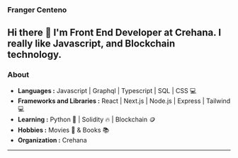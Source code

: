 ### Franger Centeno 

Hi there 👋 I'm Front End Developer at Crehana. I really like Javascript, and Blockchain technology.
---------------------------------------------------------------------------------------------------------------------------------------------------------------------------------
### About
	
-  **Languages :** Javascript | Graphql | Typescript | SQL | CSS 💻
-  **Frameworks and Libraries :** React | Next.js | Node.js | Express | Tailwind  💻
-  **Learning :** Python 🐍 | Solidity 🔥 | Blockchain 🪙
-  **Hobbies :** Movies 🎥 & Books 📚
-  **Organization :** Crehana

---------------------------------------------------------------------------------------------------------------------------------------------------------------------------------



